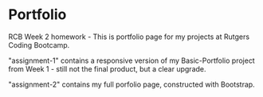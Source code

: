 # Portfolio
RCB Week 2 homework - This is portfolio page for my projects at Rutgers Coding Bootcamp.

"assignment-1" contains a responsive version of my Basic-Portfolio project from Week 1 - still not the final product, but a clear upgrade. 

"assignment-2" contains my full porfolio page, constructed with Bootstrap.  
